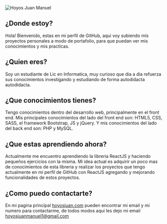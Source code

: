 
![Hoyos Juan Manuel](https://camo.githubusercontent.com/8960e5994fab7ea1b4fa63f074d356c948ea9582/687474703a2f2f686f796f736a75616e2e636f6d2f696d616765732f706f72746164612e676966)

## ¿Donde estoy?

Hola! Bienvenido, estas en mi perfil de GitHub, aqui voy subiendo mis proyectos personales a modo de portafolio, para que puedan ver mis conocimientos y mis practicas.

## ¿Quien eres? 

Soy un estudiante de Lic en Informatica, muy curioso que dia a dia refuerza sus conocimientos investigando y estudiando de forma autodidacta autodidacta.

## ¿Que conocimientos tienes?

Tengo conocimientos dentro del desarrollo web, principalmente en el front end. Mis principales conocimientos del lado del front end son: HTML5, CSS, SASS, el framework Bootstrap, JS y jQuery. Y mis conocimientos del lado del back end son: PHP y MySQL.

## ¿Que estas aprendiendo ahora? 

Actualmente me encuentro aprendiendo la libreria ReactJS y haciendo pequeños ejercicios con la misma. Mi idea actual es adquirir un poco mas de conocimientos de esta libreria y realizar los proyectos que tengo actualmente en mi perfil de GitHub con ReactJS agregando y mejorando funcionalidades de estos proyectos.

## ¿Como puedo contactarte?

En mi pagina principal [hoyosjuan.com](http://hoyosjuan.com/) pueden encontrar mi email y mi numero para contactarme, de todos modos aqui les dejo mi email [hoyosjuanmanuel1@gmail.com](mailto:hoyosjuanmanuel1@gmail.com)
